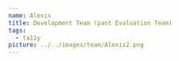 ```yaml
---
name: Alexis
title: Development Team (past Evaluation Team)
tags:
  - ta11y
picture: ../../images/team/Alexis2.png
---
```

